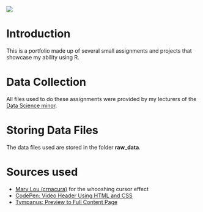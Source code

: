 ![](./www/HU_logo.png)

# Introduction
This is a portfolio made up of several small assignments and projects that showcase my ability using R. 

# Data Collection
All files used to do these assignments were provided by my lecturers of the [Data Science minor]().

# Storing Data Files
The data files used are stored in the folder **raw_data**.

# Sources used
+ [Mary Lou (crnacura)](https://github.com/crnacura) for the whooshing cursor effect
+ [CodePen: Video Header Using HTML and CSS](https://codepen.io/kwamz/pen/YzPVEWx)
+ [Tympanus: Preview to Full Content Page](https://tympanus.net/codrops/2021/04/07/preview-to-full-content-page-transition/)
